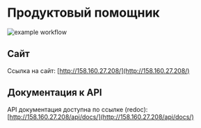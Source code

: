 # Продуктовый помощник

![example workflow](https://github.com/StAndUP-ru/foodgram-project-react/actions/workflows/foodgram_workflow.yml/badge.svg)  

## Сайт
Ссылка на сайт:
[http://158.160.27.208/](http://158.160.27.208/)

## Документация к API
API документация доступна по ссылке (redoc):
[http://158.160.27.208/api/docs/](http://158.160.27.208/api/docs/)
